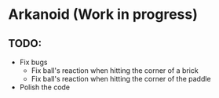 # Arkanoid (Work in progress)

## TODO:

- Fix bugs
  - Fix ball's reaction when hitting the corner of a brick
  - Fix ball's reaction when hitting the corner of the paddle
- Polish the code
